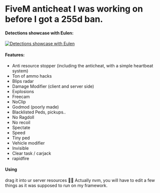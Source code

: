 # FiveM anticheat I was working on before I got a 255d ban.

#### Detections showcase with Eulen:
[![Detections showcase with Eulen](https://img.youtube.com/vi/psH3Ebu7aa0/maxresdefault.jpg)](https://youtu.be/psH3Ebu7aa0)

#### Features:
- Anti resource stopper (including the anticheat, with a simple heartbeat system)
- Ton of ammo hacks
- Blips radar
- Damage Modifier (client and server side)
- Explosions
- Freecam
- NoClip
- Godmod (poorly made)
- Blacklisted Peds, pickups..
- No Ragdoll
- No recoil
- Spectate
- Speed
- Tiny ped
- Vehicle modifier
- Invisible
- Clear task / carjack
- rapidfire


#### Using

drag it into ur server resources 🤷‍♂️
Actually nvm, you will have to edit a few things as it was supposed to run on my framework.
